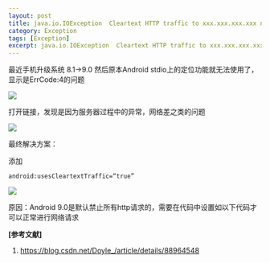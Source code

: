 ```yaml
---
layout: post
title: java.io.IOException  Cleartext HTTP traffic to xxx.xxx.xxx.xxx not permitted 的解决方案
category: Exception
tags: [Exception]
excerpt: java.io.IOException  Cleartext HTTP traffic to xxx.xxx.xxx.xxx not permitted 的解决方案
---
```


最近手机升级系统 8.1->9.0 然后原本Android stdio上的定位功能就无法使用了，显示是ErrCode:4的问题

![](http://www.nangongyibin.com/assets/images/ce1.png)

打开链接，发现是因为服务器过程中的异常，网络差之类的问题

![](http://www.nangongyibin.com/assets/images/ce2.png)

最终解决方案：

添加

	android:usesCleartextTraffic=“true”



![](http://www.nangongyibin.com/assets/images/ce3.png)

原因：Android 9.0是默认禁止所有http请求的，需要在代码中设置如以下代码才可以正常进行网络请求

**[参考文献]**

1. <https://blog.csdn.net/Doyle_/article/details/88964548>